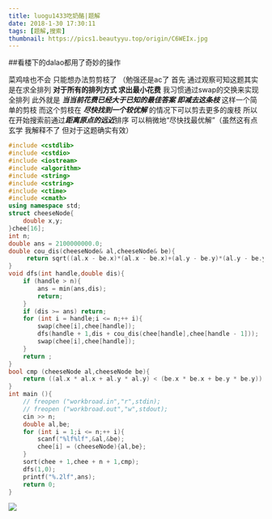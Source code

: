 ```yaml
---
title: luogu1433吃奶酪|题解
date: 2018-1-30 17:30:11
tags: [题解,搜索]
thumbnail: https://pics1.beautyyu.top/origin/C6WEIx.jpg
---
```


##看楼下的dalao都用了奇妙的操作

菜鸡啥也不会 只能想办法剪剪枝了
（勉强还是ac了
首先 通过观察可知这题其实是在求全排列
**对于所有的排列方式 求出最小花费**
我习惯通过swap的交换来实现全排列
此外就是 ***当当前花费已经大于已知的最佳答案 即减去这条枝*** 这样一个简单的剪枝
而这个剪枝在 ***尽快找到一个较优解*** 的情况下可以剪去更多的废枝
所以在开始搜索前通过***距离原点的远近***排序 可以稍微地“尽快找最优解”（虽然这有点玄学 我解释不了 但对于这题确实有效）

```c++
#include <cstdlib>
#include <cstdio>
#include <iostream>
#include <algorithm>
#include <string>
#include <cstring>
#include <ctime>
#include <cmath>
using namespace std;
struct cheeseNode{
    double x,y;
}chee[16];
int n;
double ans = 2100000000.0;
double cou_dis(cheeseNode& al,cheeseNode& be){
     return sqrt((al.x - be.x)*(al.x - be.x)+(al.y - be.y)*(al.y - be.y));
}
void dfs(int handle,double dis){
    if (handle > n){
        ans = min(ans,dis);
        return;
    }
    if (dis >= ans) return;
    for (int i = handle;i <= n;++ i){
        swap(chee[i],chee[handle]);
        dfs(handle + 1,dis + cou_dis(chee[handle],chee[handle - 1]));
        swap(chee[i],chee[handle]);
    }
    return ;
}
bool cmp (cheeseNode al,cheeseNode be){
    return ((al.x * al.x + al.y * al.y) < (be.x * be.x + be.y * be.y));
}
int main (){
    // freopen ("workbroad.in","r",stdin);
    // freopen ("workbroad.out","w",stdout);
    cin >> n;
    double al,be;
    for (int i = 1;i <= n;++ i){
        scanf("%lf%lf",&al,&be);
        chee[i] = (cheeseNode){al,be};
    }
    sort(chee + 1,chee + n + 1,cmp);
    dfs(1,0);
    printf("%.2lf",ans);
    return 0;
}
```

![](https://pics1.beautyyu.top/origin/C6WEIx.jpg)